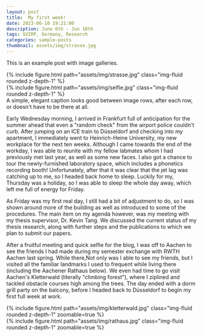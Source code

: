 ```yaml
---
layout: post
title:  My first week!
date: 2023-06-10 19:21:00
description: June 6th - Jun 10th
tags: SUIRP, Germany, Research
categories: sample-posts
thumbnail: assets/img/strasse.jpg
---
```

This is an example post with image galleries.

<div class="row mt-3">
    <div class="col-sm mt-3 mt-md-0">
        {% include figure.html path="assets/img/strasse.jpg" class="img-fluid rounded z-depth-1" %}
    </div>
    <div class="col-sm mt-3 mt-md-0">
        {% include figure.html path="assets/img/selfie.jpg" class="img-fluid rounded z-depth-1" %}
    </div>
</div>
<div class="caption">
    A simple, elegant caption looks good between image rows, after each row, or doesn't have to be there at all.
</div>

Early Wednesday morning, I arrived in Frankfurt full of anticipation for the summer ahead that even a "random check" from the airport police couldn't curb. After jumping on an ICE train to Düsseldorf and checking into my apartment, I immediately went to Heinrich-Heine University, my new workplace for the next ten weeks. Although I came towards the end of the workday, I was able to reunite with my fellow labmates whom I had previously met last year, as well as some new faces. I also got a chance to tour the newly-furnished laboratory space, which includes a phonetics recording booth! Unfortunately, after that it was clear that the jet lag was catching up to me, so I headed back home to sleep. Luckily for my, Thursday was a holiday, so I was able to sleep the whole day away, which left me full of energy for Friday.

As Friday was my first real day, I still had a bit of adjustment to do, so I was shown around more of the building as well as introduced to some of the procedures. The main item on my agenda however, was my meeting with my thesis supervisor, Dr. Kevin Tang. We discussed the current status of my thesis research, along with further steps and the publications to which we plan to submit our papers.

After a fruitful meeting and quick selfie for the blog, I was off to Aachen to see the friends I had made during my semester exchange with RWTH Aachen last spring. While there,Not only was I able to see my friends, but I visited all the familiar landmarks I used to frequent while living there (including the Aachener Rathaus below). We even had time to go visit Aachen's Kletterwald (literally "climbing forest"), where I ziplined and tackled obstacle courses high among the trees. The day ended with a dorm grill party on the balcony, before I headed back to Düsseldorf to begin my first full week at work.


<div class="row mt-3">
    <div class="col-sm mt-3 mt-md-0">
        {% include figure.html path="assets/img/kletterwald.jpg" class="img-fluid rounded z-depth-1" zoomable=true %}
    </div>
    <div class="col-sm mt-3 mt-md-0">
        {% include figure.html path="assets/img/rathaus.jpg" class="img-fluid rounded z-depth-1" zoomable=true %}
    </div>
</div>
